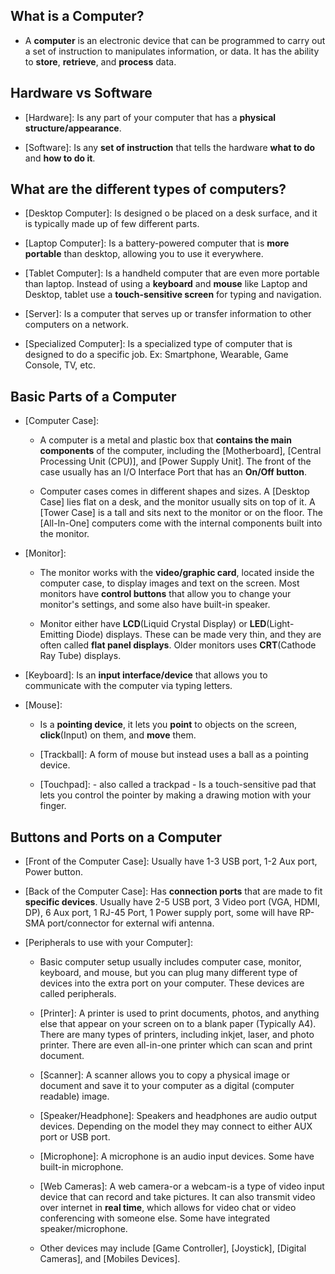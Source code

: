 
## What is a Computer?

- A **computer** is an electronic device that can be programmed to carry out a set of instruction to manipulates information, or data. It has the ability to **store**, **retrieve**, and **process** data.

## Hardware vs Software

- [Hardware]: Is any part of your computer that has a **physical structure/appearance**.
	
- [Software]: Is any **set of instruction** that tells the hardware **what to do** and **how to do it**.

## What are the different types of computers?

- [Desktop Computer]: Is designed o be placed on a desk surface, and it is typically made up of few different parts.
	
- [Laptop Computer]: Is a battery-powered computer that is **more portable** than desktop, allowing you to use it everywhere.
	
- [Tablet Computer]: Is a handheld computer that are even more portable than laptop. Instead of using a **keyboard** and **mouse** like Laptop and Desktop, tablet use a **touch-sensitive screen** for typing and navigation.
	
- [Server]: Is a computer that serves up or transfer information to other computers on a network.
	
- [Specialized Computer]: Is a specialized type of computer that is designed to do a specific job. Ex: Smartphone, Wearable, Game Console, TV, etc.

## Basic Parts of a Computer

- [Computer Case]: 
	
	- A computer is a metal and plastic box that **contains the main components** of the computer, including the [Motherboard], [Central Processing Unit (CPU)], and [Power Supply Unit]. The front of the case usually has an I/O Interface Port that has an **On/Off button**. 
		
	- Computer cases comes in different shapes and sizes. A [Desktop Case] lies flat on a desk, and the monitor usually sits on top of it. A [Tower Case] is a tall and sits next to the monitor or on the floor. The [All-In-One] computers come with the internal components built into the monitor.
	
- [Monitor]: 
	
	- The monitor works with the **video/graphic card**, located inside the computer case, to display images and text on the screen. Most monitors have **control buttons** that allow you to change your monitor's settings, and some also have built-in speaker.
		
	- Monitor either have **LCD**(Liquid Crystal Display) or **LED**(Light-Emitting Diode) displays. These can be made very thin, and they are often called **flat panel displays**. Older monitors uses **CRT**(Cathode Ray Tube) displays.
	
- [Keyboard]: Is an **input interface/device** that allows you to communicate with the computer via typing letters.
	
- [Mouse]: 
	
	- Is a **pointing device**, it lets you **point** to objects on the screen, **click**(Input) on them, and **move** them.
		
	- [Trackball]: A form of mouse but instead uses a ball as a pointing device.
		
	- [Touchpad]: - also called a trackpad - Is a touch-sensitive pad that lets you control the pointer by making a drawing motion with your finger.

## Buttons and Ports on a Computer

- [Front of the Computer Case]: Usually have 1-3 USB port, 1-2 Aux port, Power button.
	
- [Back of the Computer Case]: Has **connection ports** that are made to fit **specific devices**. Usually have 2-5 USB port, 3 Video port (VGA, HDMI, DP), 6 Aux port, 1 RJ-45 Port, 1 Power supply port, some will have RP-SMA port/connector for external wifi antenna.
	
- [Peripherals to use with your Computer]: 
	
	- Basic computer setup usually includes computer case, monitor, keyboard, and mouse, but you can plug many different type of devices into the extra port on your computer. These devices are called peripherals.
		
	- [Printer]: A printer is used to print documents, photos, and anything else that appear on your screen on to a blank paper (Typically A4). There are many types of printers, including inkjet, laser, and photo printer. There are even all-in-one printer which can scan and print document.
		
	- [Scanner]: A scanner allows you to copy a physical image or document and save it to your computer as a digital (computer readable) image. 
		
	- [Speaker/Headphone]: Speakers and headphones are audio output devices. Depending on the model they may connect to either AUX port or USB port.
		
	- [Microphone]: A microphone is an audio input devices. Some have built-in microphone.
		
	- [Web Cameras]: A web camera-or a webcam-is a type of video input device that can record and take pictures. It can also transmit video over internet in **real time**, which allows for video chat or video conferencing with someone else. Some have integrated speaker/microphone.
		
	- Other devices may include [Game Controller], [Joystick], [Digital Cameras], and [Mobiles Devices].


